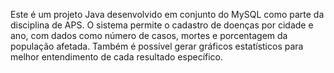 Este é um projeto Java desenvolvido em conjunto do MySQL como parte da disciplina de APS.
O sistema permite o cadastro de doenças por cidade e ano, com dados como número de casos, mortes e porcentagem da população afetada.
Também é possível gerar gráficos estatísticos para melhor entendimento de cada resultado específico.

